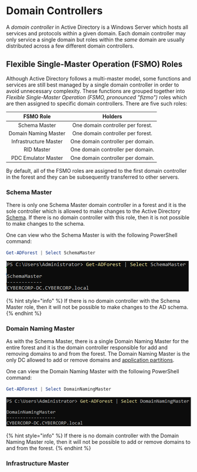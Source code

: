 # Domain Controllers

A _domain controller_ in Active Directory is a Windows Server which hosts all services and protocols within a given domain. Each domain controller may only service a single domain but roles within the _same_ domain are usually distributed across a few different domain controllers.

## Flexible Single-Master Operation (FSMO) Roles

Although Active Directory follows a multi-master model, some functions and services are still best managed by a single domain controller in order to avoid unnecessary complexity. These functions are grouped together into _Flexible Single-Master Operation (FSMO, pronounced "fizmo")_ roles which are then assigned to specific domain controllers. There are five such roles:

|       FSMO Role       |              Holders              |
| :-------------------: | :-------------------------------: |
|     Schema Master     | One domain controller per forest. |
|  Domain Naming Master | One domain controller per forest. |
| Infrastructure Master | One domain controller per domain. |
|       RID Master      | One domain controller per domain. |
|  PDC Emulator Master  | One domain controller per domain. |

By default, all of the FSMO roles are assigned to the first domain controller in the forest and they can be subsequently transferred to other servers.

### Schema Master

There is only one Schema Master domain controller in a forest and it is the sole controller which is allowed to make changes to the Active Directory [Schema](Schema/index.md). If there is no domain controller with this role, then it is not possible to make changes to the schema.

One can view who the Schema Master is with the following PowerShell command:

```powershell
Get-ADForest | Select SchemaMaster
```

![](<Resources/Images/Domain Controllers/View Schema Master.png>)

{% hint style="info" %}
If there is no domain controller with the Schema Master role, then it will not be possible to make changes to the AD schema.
{% endhint %}

### Domain Naming Master

As with the Schema Master, there is a single Domain Naming Master for the entire forest and it is the domain controller responsible for add and removing domains to and from the forest. The Domain Naming Master is the only DC allowed to add or remove domains and [application partitions](<Domain Controllers.md>).

One can view the Domain Naming Master with the following PowerShell command:

```powershell
Get-ADForest | Select DomainNamingMaster
```

![](<Resources/Images/Domain Controllers/View Domain Naming Master.png>)

{% hint style="info" %}
If there is no domain controller with the Domain Naming Master role, then it will not be possible to add or remove domains to and from the forest.
{% endhint %}

### Infrastructure Master
